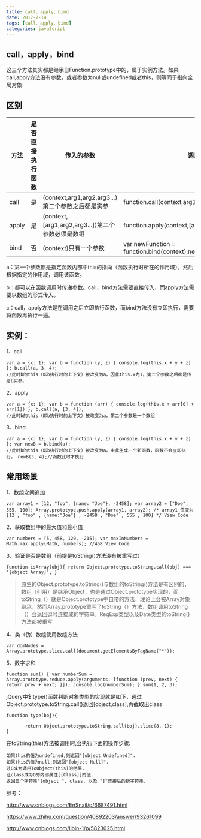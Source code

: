 ```yaml
---
title: call、apply、bind
date: 2017-7-14
tags: [call、apply、bind]
categories: javaScript
---
```

## call，apply，bind
这三个方法其实都是继承自Function.prototype中的，属于实例方法。如果call,apply方法没有参数，或者参数为null或undefined或者this，则等同于指向全局对象


## 区别
方法 |	是否直接执行函数 |	传入的参数 |	调用方式
---|---|---|---
call |	是 | 	(context,arg1,arg2,arg3...) 第二个参数之后都是实参|function.call(context,arg1,arg2,arg3...)
apply |	是 	|(context,[arg1,arg2,arg3...])第二个参数必须是数组|function.apply(context,[arg1,arg2,arg3...])
bind |	否 	|(context)只有一个参数|var newFunction = function.bind(context);newFunction(arg1,arg2,arg3...)


a：第一个参数都是指定函数内部中this的指向（函数执行时所在的作用域），然后根据指定的作用域，调用该函数。

b：都可以在函数调用时传递参数。call，bind方法需要直接传入，而apply方法需要以数组的形式传入。

c：call，apply方法是在调用之后立即执行函数，而bind方法没有立即执行，需要将函数再执行一遍。


## 实例：

1、call
	

```
var a = {x: 1}; var b = function (y, z) { console.log(this.x + y + z) }; b.call(a, 3, 4);
//此时b的this（即b执行时的上下文）被改变为a，因此this.x为1，第二个参数之后都是传给b实参。
```


2、apply
	

```
var a = {x: 1}; var b = function (arr) { console.log(this.x + arr[0] + arr[1]) }; b.call(a, [3, 4]);
//此时b的this（即b执行时的上下文）被改变为a，第二个参数是一个数组
```


3、bind
	

```
var a = {x: 1}; var b = function (y, z) { console.log(this.x + y + z) }; var newB = b.bind(a);
//此时b的this（即b执行时的上下文）被改变为a，由此生成一个新函数，函数不会立即执行。 newB(3, 4);//函数此时才执行
```


## 常用场景

1、数组之间追加
	
   
```
var array1 = [12, "foo", {name: "Joe"}, -2458]; var array2 = ["Doe", 555, 100]; Array.prototype.push.apply(array1, array2); /* array1 值变为 [12 , "foo" , {name:"Joe"} , -2458 , "Doe" , 555 , 100] */ View Code
```


2、获取数组中的最大值和最小值

```
var numbers = [5, 458, 120, -215]; var maxInNumbers = Math.max.apply(Math, numbers); //458 View Code
```

3、验证是否是数组（前提是toString()方法没有被重写过）

```
function isArray(obj){ return Object.prototype.toString.call(obj) === '[object Array]'; }
```

>原生的Object.prototype.toString()与数组的toString()方法是有区别的，数组（引用）是继承Object，也是通过Object.prototype实现的，而toString（）就是Object.prototype中自带的方法，理论上会被Array对象继承，然而Array.prototype重写了toString（）方法，数组调用toString（）会返回逗号连接成的字符串。RegExp类型以及Date类型的toString()方法都被重写

4、类（伪）数组使用数组方法

```
var domNodes = Array.prototype.slice.call(document.getElementsByTagName("*")); 
```


5、数字求和
	
 
```
function sum() { var numberSum = Array.prototype.reduce.apply(arguments, [function (prev, next) { return prev + next; }]); console.log(numberSum); } sum(1, 2, 3);
```


jQuery中$.type()函数判断对象类型的实现就是如下，通过Object.prototype.toString.call()返回[object,class],再截取出class

```
function type(boj){

       return Object.prototype.toString.call(boj).slice(8,-1);
}
```

在toString(this)方法被调用时,会执行下面的操作步骤:

    如果this的值为undefined,则返回"[object Undefined]".
    如果this的值为null,则返回"[object Null]".
    让O成为调用ToObject(this)的结果.
    让class成为O的内部属性[[Class]]的值.
    返回三个字符串"[object ", class, 以及 "]"连接后的新字符串.



参考：

http://www.cnblogs.com/EnSnail/p/6687491.html

https://www.zhihu.com/question/40892203/answer/93261099

http://www.cnblogs.com/libin-1/p/5823025.html